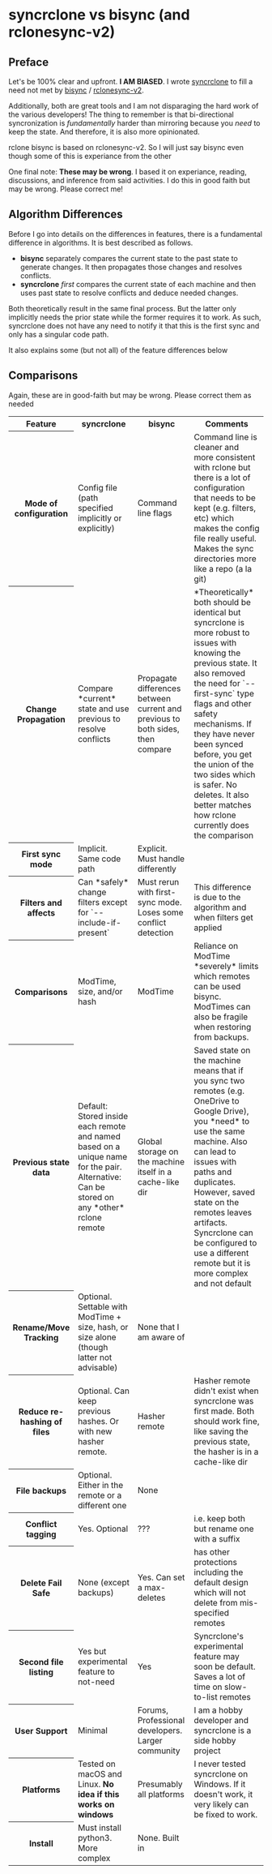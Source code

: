# syncrclone vs bisync (and rclonesync-v2)

## Preface

Let's be 100% clear and upfront. **I AM BIASED**. I wrote [syncrclone](https://github.com/Jwink3101/syncrclone) to fill a need not met by [bisync](https://rclone.org/bisync/) / [rclonesync-v2](https://github.com/cjnaz/rclonesync-V2). 

Additionally, both are great tools and I am not disparaging  the hard work of the various developers! The thing to remember is that bi-directional syncronization is *fundamentally* harder than mirroring because you *need* to keep the state. And therefore, it is also more opinionated.

rclone bisync is based on rclonesync-v2. So I will just say bisync even though some of this is experiance from the other

One final note: **These may be wrong**. I based it on experiance, reading, discussions, and inference from said activities. I do this in good faith but may be wrong. Please correct me!

## Algorithm Differences

Before I go into details on the differences in features, there is a fundamental difference in algorithms. It is best described as follows.

* **bisync** separately compares the current state to the past state to generate changes. It then propagates those changes and resolves conflicts.
* **syncrclone** *first* compares the current state of each machine and then uses past state to resolve conflicts and deduce needed changes.

Both theoretically result in the same final process. But the latter only implicitly needs the prior state while the former requires it to work. As such, syncrclone does not have any need to notify it that this is the first sync and only has a singular code path. 

It also explains some (but not all) of the feature differences below


## Comparisons

Again, these are in good-faith but may be wrong. Please correct them as needed

<table>
<tr>
    <th>Feature</th>
    <th>syncrclone</th>
    <th>bisync</th>
    <th>Comments</th>
</tr>
<tr>
    <th>Mode of configuration</th>
    <td>Config file (path specified implicitly or explicitly)</td>
    <td>Command line flags</td>
    <td>
    Command line is cleaner and more consistent with rclone but there is a lot of configuration that needs to be kept (e.g. filters, etc) which makes the config file really useful. Makes the sync directories more like a repo (a la git)
    </td>
</tr>
<tr>
    <th>Change Propagation</th>
    <td>Compare *current* state and use previous to resolve conflicts</td>
    <td>
    Propagate differences between current and previous to both sides, then compare
    </td>
    <td>
    *Theoretically* both should be identical but syncrclone is more robust to issues with knowing the previous state. It also removed the need for `--first-sync` type flags and other safety mechanisms. If they have never been synced before, you get the union of the two sides which is safer. No deletes. It also better matches how rclone currently does the comparison
    </td>
</tr>
<tr>
    <th>First sync mode</th>
    <td>Implicit. Same code path</td>
    <td>Explicit. Must handle differently</td>
    <td></td>
</tr>
<tr>
    <th>Filters and affects</th>
    <td>Can *safely* change filters except for `--include-if-present`</td>
    <td>Must rerun with first-sync mode. Loses some conflict detection</td>
    <td>This difference is due to the algorithm and when filters get applied</td>
</tr>
<tr>
    <th>Comparisons</th>
    <td>ModTime, size, and/or hash</td>
    <td>ModTime</td>
    <td>
    Reliance on ModTime *severely* limits which remotes can be used bisync. ModTimes can also be fragile when restoring from backups. 
    </td>
</tr>
<tr>
    <th>Previous state data</th>
    <td>
    Default: Stored inside each remote and named based on a unique name for the pair. Alternative: Can be stored on any *other* rclone remote
    <td>Global storage on the machine itself in a cache-like dir </td>
    <td>
    Saved state on the machine means that if you sync two remotes (e.g. OneDrive to Google Drive), you *need* to use the same machine. Also can lead to issues with paths and duplicates. However, saved state on the remotes leaves artifacts. Syncrclone can be configured to use a different remote but it is more complex and not default
    </td>
</tr>
<tr>
    <th>Rename/Move Tracking</th>
    <td>Optional. Settable with ModTime + size, hash, or size alone (though latter not advisable)
    </td>
    <td>None that I am aware of</td>
    <td></td>
</tr>
<tr>
    <th>Reduce re-hashing of files </th>
    <td> Optional. Can keep previous hashes. Or with new hasher remote.</td>
    <td> Hasher remote</td>
    <td> Hasher remote didn't exist when syncrclone was first made. Both should work fine, like saving the previous state, the hasher is in a cache-like dir
    </td>
</tr>
<tr>
    <th>File backups</th>
    <td>Optional. Either in the remote or a different one</td>
    <td>None</td>
    <td></td>
</tr>
<tr>
    <th>Conflict tagging</th>
    <td>Yes. Optional</td>
    <td>???</td>
    <td>i.e. keep both but rename one with a suffix</td>
</tr>
<tr>
    <th>Delete Fail Safe</th>
    <td>None (except backups)</td>
    <td> Yes. Can set a max-deletes</td>
    <td>has other protections including the default design which will not delete from mis-specified remotes</td>
</tr>
<tr>
    <th>Second file listing</th>
    <td>Yes but experimental feature to not-need</td>
    <td>Yes</td>
    <td>Syncrclone's experimental feature may soon be default. Saves a lot of time on slow-to-list remotes</td>
</tr>
<tr>
    <th>User Support</th>
    <td>Minimal</td>
    <td>Forums, Professional developers. Larger community</td>
    <td>I am a hobby developer and syncrclone is a side hobby project</td>
</tr>
<tr>
    <th>Platforms</th>
    <td>Tested on macOS and Linux. <strong>No idea if this works on windows</strong></td>
    <td>Presumably all platforms</td>
    <td>I never tested syncrclone on Windows. If it doesn't work, it very likely can be fixed to work.</td>
</tr>
<tr>
    <th>Install</th>
    <td>Must install python3. More complex</td>
    <td>None. Built in</td>
    <td></td>
</tr>

</table>












       